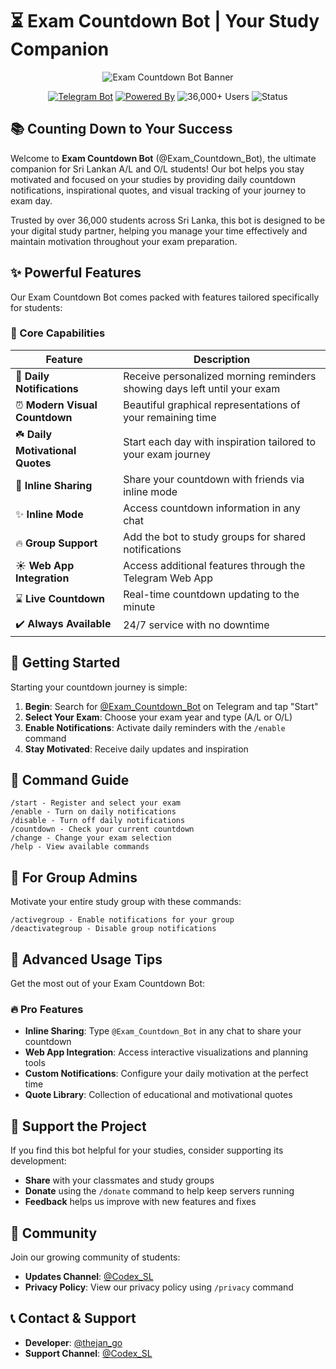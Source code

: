 # ⏳ Exam Countdown Bot | Your Study Companion
<div align="center">

![Exam Countdown Bot Banner](./images/countdown-banner.png)
</div>

<div align="center">
  <a href="https://t.me/Exam_Countdown_Bot"><img src="https://img.shields.io/badge/Telegram-Bot-blue?style=for-the-badge&logo=telegram" alt="Telegram Bot"></a>
  <a href="https://t.me/Codex_SL"><img src="https://img.shields.io/badge/Powered_By-Codex_SL-orange?style=for-the-badge&logo=telegram" alt="Powered By"></a>
  <img src="https://img.shields.io/badge/Users-36,000+-success?style=for-the-badge" alt="36,000+ Users">
  <img src="https://img.shields.io/badge/Status-Online_24/7-success?style=for-the-badge" alt="Status">
</div>

## 📚 Counting Down to Your Success

Welcome to **Exam Countdown Bot** (@Exam_Countdown_Bot), the ultimate companion for Sri Lankan A/L and O/L students! Our bot helps you stay motivated and focused on your studies by providing daily countdown notifications, inspirational quotes, and visual tracking of your journey to exam day.

Trusted by over 36,000 students across Sri Lanka, this bot is designed to be your digital study partner, helping you manage your time effectively and maintain motivation throughout your exam preparation.

## ✨ Powerful Features

Our Exam Countdown Bot comes packed with features tailored specifically for students:

### 🚀 Core Capabilities
| Feature | Description |
|---------|-------------|
| 🔔 **Daily Notifications** | Receive personalized morning reminders showing days left until your exam |
| ⏰ **Modern Visual Countdown** | Beautiful graphical representations of your remaining time |
| ☘️ **Daily Motivational Quotes** | Start each day with inspiration tailored to your exam journey |
| 💬 **Inline Sharing** | Share your countdown with friends via inline mode |
| ✨ **Inline Mode** | Access countdown information in any chat |
| 🔥 **Group Support** | Add the bot to study groups for shared notifications |
| ☀️ **Web App Integration** | Access additional features through the Telegram Web App |
| ⌛ **Live Countdown** | Real-time countdown updating to the minute |
| ✔️ **Always Available** | 24/7 service with no downtime |

## 📖 Getting Started

Starting your countdown journey is simple:

1. **Begin**: Search for [@Exam_Countdown_Bot](https://t.me/Exam_Countdown_Bot) on Telegram and tap "Start"
2. **Select Your Exam**: Choose your exam year and type (A/L or O/L)
3. **Enable Notifications**: Activate daily reminders with the `/enable` command
4. **Stay Motivated**: Receive daily updates and inspiration

## 🧭 Command Guide

```
/start - Register and select your exam
/enable - Turn on daily notifications
/disable - Turn off daily notifications
/countdown - Check your current countdown
/change - Change your exam selection
/help - View available commands
```

## 👥 For Group Admins

Motivate your entire study group with these commands:

```
/activegroup - Enable notifications for your group
/deactivategroup - Disable group notifications
```

## 💎 Advanced Usage Tips

Get the most out of your Exam Countdown Bot:

### 🔥 Pro Features
- **Inline Sharing**: Type `@Exam_Countdown_Bot` in any chat to share your countdown
- **Web App Integration**: Access interactive visualizations and planning tools
- **Custom Notifications**: Configure your daily motivation at the perfect time
- **Quote Library**: Collection of educational and motivational quotes

## 🌟 Support the Project

If you find this bot helpful for your studies, consider supporting its development:

- **Share** with your classmates and study groups
- **Donate** using the `/donate` command to help keep servers running
- **Feedback** helps us improve with new features and fixes

## 🤝 Community

Join our growing community of students:

- **Updates Channel**: [@Codex_SL](https://t.me/Codex_SL)
- **Privacy Policy**: View our privacy policy using `/privacy` command

## 📞 Contact & Support

- **Developer**: [@thejan_go](https://t.me/thejan_go)
- **Support Channel**: [@Codex_SL](https://t.me/Codex_SL)

